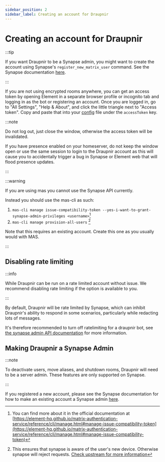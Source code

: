 ```yaml
---
sidebar_position: 2
sidebar_label: Creating an account for Draupnir
---
```


# Creating an account for Draupnir

:::tip

If you want Draupnir to be a Synapse admin, you might want to create
the account using Synapse's `register_new_matrix_user` command.
See the Synapse documentation [here](https://element-hq.github.io/synapse/latest/usage/administration/admin_api/index.html).

:::

If you are not using encrypted rooms anywhere, you can get an access
token by opening Element in a separate browser profile or incognito
tab and logging in as the bot or registering an account.  Once you are
logged in, go to "All Settings", "Help & About", and click the little
triangle next to "Access token". Copy and paste that into your
[config](./starting_draupnir) file under the `accessToken` key.

:::note

Do not log out, just close the window, otherwise the access token
will be invalidated.

If you have presence enabled on your homeserver, do not keep the
window open or use the same session to login to the Draupnir account
as this will cause you to accidentally trigger a bug in Synapse or
Element web that will flood presence updates.

:::

:::warning

If you are using mas you cannot use the Synapse API currently.

Instead you should use the mas-cli as such:

1. `mas-cli manage issue-compatibility-token --yes-i-want-to-grant-synapse-admin-privileges <username>`[^compat-token]
1. `mas-cli manage provision-all-users` [^provision]

Note that this requires an existing account. Create this one as you usually would with MAS.

:::

## Disabling rate limiting

:::info

While Draupnir can be run on a rate limited account without issue. We
recommend disabling rate limiting if the option is available to you.

:::

By default, Draupnir will be rate limited by Synapse, which can
inhibit Draupnir's ability to respond in some scenarios, particularly
while redacting lots of messages.

It's therefore recommended to turn off ratelimiting for a draupnir
bot, see [the synapse admin API
documentation](https://matrix-org.github.io/synapse/latest/admin_api/user_admin_api.html#set-ratelimit)
for more information.

## Making Draupnir a Synapse Admin

:::note

To deactivate users, move aliases, and shutdown rooms, Draupnir will
need to be a server admin. These features are only supported on
Synapse.

:::

If you registered a new account, please see the Synapse documentation
for how to make an existing account a Synapse admin
[here](https://element-hq.github.io/synapse/latest/usage/administration/admin_api/index.html).

[^compat-token]: You can find more about it in the official documentation at [https://element-hq.github.io/matrix-authentication-service/reference/cli/manage.html#manage-issue-compatibility-token](https://element-hq.github.io/matrix-authentication-service/reference/cli/manage.html#manage-issue-compatibility-token)
[^provision]: This ensures that synapse is aware of the user's new device. Otherwise synapse will reject requests. [Check upstream for more information](https://element-hq.github.io/matrix-authentication-service/reference/cli/manage.html#manage-provision-all-users)
